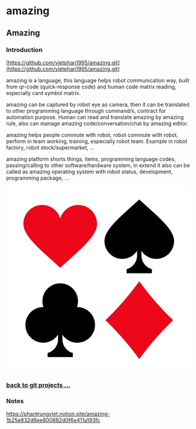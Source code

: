 # amazing

## Amazing

### Introduction

[https://github.com/vietphan1995/amazing.git](https://github.com/vietphan1995/amazing.git)

amazing is a language, this language helps robot communication way, built from qr-code (quick-response code) and human code matrix reading, especially card symbol matrix.

amazing can be captured by robot eye as camera, then it can be translated to other programming language through command/s, contract for automation purpose. Human can read and translate amazing by amazing rule, also can manage amazing code/conversation/chat by amazing editor.

amazing helps people commute with robot, robot commute with robot, perform in team working, training, especially robot team. Example in robot factory, robot stock/supermarket, …

amazing platform shorts things, items, programming language codes, passing/calling to other software/hardware system, in extend it also can be called as amazing operating system with robot status, development, programming package, …

![image.png](image.png)

### [back to git projects …](https://github.com/vietphan1995/projects)

### Notes
https://phantrungviet.notion.site/amazing-1b25e832d6ee800882d0f6e411a193fc